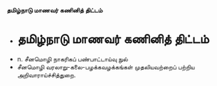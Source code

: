 **தமிழ்நாடு மாணவர் கணினித் திட்டம்**
- # தமிழ்நாடு மாணவர் கணினித் திட்டம்
- n. சீனமொழி நாகரிகப் பண்பாட்டாய்வு நுல்
- சீனமொழி வரலாறு-கலை-பழக்கவழக்கங்கள் முதலியவற்றைப் பற்றிய அறிவாராய்ச்சித்துறை.

